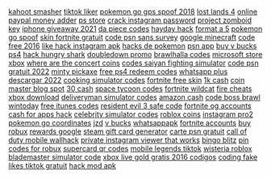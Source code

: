 <a href="https://lookerstudio.google.com/reporting/336f1bc0-8ca7-41df-b9ed-d315dd6c1f6c?s=oNClVYwldH0">kahoot smasher</a>
<a href="https://lookerstudio.google.com/s/pbBtYUUDDk8">tiktok liker</a>
<a href="https://lookerstudio.google.com/reporting/6aec4c2a-41aa-4b9b-82d5-46a4a1878530/page/DjD">pokemon go gps spoof 2018</a>
<a href="https://lookerstudio.google.com/s/lVIRrdMlCJM">lost lands 4</a>
<a href="https://lookerstudio.google.com/reporting/36f6f8be-7ff8-4d1b-8b10-b7197a852a80/page/DjD">online paypal money adder</a>
<a href="https://lookerstudio.google.com/reporting/ead8d82b-5d40-4bfd-bfbf-99466ed3cda3/page/DjD">ps store</a>
<a href="https://lookerstudio.google.com/s/htC5H42OWf4">crack instagram password</a>
<a href="https://lookerstudio.google.com/reporting/6e8cca2b-21a0-40fe-a060-4737845889d7/page/DjD">project zomboid key</a>
<a href="https://lookerstudio.google.com/reporting/0175c5d2-eb87-465f-9c02-4d5cd1c56ac9/page/DjD">iphone giveaway 2021</a>
<a href="https://lookerstudio.google.com/reporting/17e69bdc-8be7-4787-90ad-799e7b489e51/page/DjD">da piece codes</a>
<a href="https://lookerstudio.google.com/s/nfwZmdnchCE">hayday hack</a>
<a href="https://lookerstudio.google.com/reporting/144b7fae-fe2b-4d67-b9ae-7cde8b3485ac/page/C4hBB">format a 5</a>
<a href="https://lookerstudio.google.com/reporting/262ab43f-0627-4c44-8d32-67c1dd5c2476/page/DjD">pokemon go spoof</a>
<a href="https://lookerstudio.google.com/reporting/641fedef-6152-48c2-b270-f50defa150b2/page/DjD">skin fortnite gratuit</a>
<a href="https://lookerstudio.google.com/reporting/68813e4a-9dd3-4a0b-8d5d-cd2cade3b3cd/page/DjD">code psn sans survey</a>
<a href="https://lookerstudio.google.com/reporting/57a70465-7072-4180-ab42-0ac078ea4229/page/CsoDD">google minecraft</a>
<a href="https://lookerstudio.google.com/reporting/4284f012-be55-4655-b4cd-72a98f6a1ab0/page/DjD">code free 2016</a>
<a href="https://lookerstudio.google.com/reporting/22dad068-c8e1-42bd-b5a1-4bcac24dfa57/page/DjD">like hack instagram apk</a>
<a href="https://lookerstudio.google.com/reporting/0f6e77ca-afb8-4217-a512-8bd93124c1e4/page/DjD">hacks de pokemon</a>
<a href="https://lookerstudio.google.com/s/hKuNqEtAYvE">psn app</a>
<a href="https://lookerstudio.google.com/reporting/192d87b8-a12e-4c5b-9732-fad11aca6549/page/DjD">buy v bucks ps4</a>
<a href="https://lookerstudio.google.com/reporting/02eb8cc2-729d-47c0-bb92-e9fba7e0eb0d/page/DjD">hack hungry shark</a>
<a href="https://lookerstudio.google.com/s/jMC8cb0cV-4">doubledown promo</a>
<a href="https://lookerstudio.google.com/reporting/1934c964-7110-4d47-9de2-62ac34837dc7?s=sOSUnUku_6U">brawlhalla codes</a>
<a href="https://lookerstudio.google.com/s/luVNC0-XROY">microsoft store xbox</a>
<a href="https://lookerstudio.google.com/reporting/f995df56-644f-4a10-9579-916b53f3b9d8/page/DjD">where are the concert coins</a>
<a href="https://lookerstudio.google.com/reporting/d8a725e0-f2fe-4ded-bea4-2216f9e57ca6/page/DjD">codes saiyan fighting simulator</a>
<a href="https://lookerstudio.google.com/reporting/4ebc2b8c-f64f-4d0c-a596-822da036260b/page/DjD">code psn gratuit 2022</a>
<a href="https://lookerstudio.google.com/reporting/2cdb1ab7-dabb-4037-9288-e0f84661cc93/page/DjD">minty pickaxe</a>
<a href="https://lookerstudio.google.com/s/sjVinQ25og8">free ps4 redeem codes</a>
<a href="https://lookerstudio.google.com/reporting/7f58045a-b98b-454b-b96d-72d03f473990/page/DjD">whatsapp plus descargar 2022</a>
<a href="https://lookerstudio.google.com/reporting/2154482a-85d6-483a-ba7c-5fc0c3fc2c75/page/DjD">cooking simulator codes</a>
<a href="https://lookerstudio.google.com/reporting/3776848c-b3bb-4fb1-98c1-febb2f99ab27?s=ifijRz4LrDI">fortnite free skin</a>
<a href="https://lookerstudio.google.com/reporting/f785e30c-11b4-4ede-ac94-43364cf6cfd9/page/T51AD">1k cash</a>
<a href="https://lookerstudio.google.com/reporting/eb1c0701-13b1-4796-8562-6813a2cf2e91/page/DjD">coin master blog spot</a>
<a href="https://lookerstudio.google.com/reporting/cd16c143-164a-4b92-82d2-32f692db507b/page/DtwAD">30 cash</a>
<a href="https://lookerstudio.google.com/reporting/460cd4d7-f919-4586-ab4a-4266e6e80824/page/DjD">space tycoon codes</a>
<a href="https://lookerstudio.google.com/reporting/45d5d6b9-49e8-444c-a97a-acd3afabcb53/page/DjD">fortnite wildcat</a>
<a href="https://lookerstudio.google.com/reporting/50b8b940-7336-4296-8289-1613e60117b2/page/DjD">fire cheats</a>
<a href="https://lookerstudio.google.com/reporting/c14e5a09-8268-4db8-be49-12e192ff161d/page/DjD">xbox download</a>
<a href="https://lookerstudio.google.com/reporting/3e41d4b5-f92b-4b77-b757-99af441e377a/page/DjD">deliveryman simulator codes</a>
<a href="https://lookerstudio.google.com/reporting/4f7011a8-9ae9-4b00-bebf-e5813eaa4180/page/DjD">amazon cash</a>
<a href="https://lookerstudio.google.com/reporting/d07cd6bf-7176-46ef-b560-e127d80b79ef/page/DjD">code boss brawl</a>
<a href="https://lookerstudio.google.com/reporting/36fc068e-c1f3-44dd-acad-611ddbd47164/page/AceZB">wintoday</a>
<a href="https://lookerstudio.google.com/reporting/31803d6d-f1ac-4c56-9d56-e0db3262ab61/page/DjD">free itunes codes</a>
<a href="https://lookerstudio.google.com/reporting/818594e9-0dba-4c1d-8f26-1761f707b7a4/page/DjD">resident evil 3 safe code</a>
<a href="https://lookerstudio.google.com/s/pP57mJSL46Q">fortnite og accounts</a>
<a href="https://lookerstudio.google.com/reporting/3fdd027b-6867-4901-954c-ac242155ac34/page/DjD">cash for apps hack</a>
<a href="https://lookerstudio.google.com/reporting/29af576b-73ce-4437-9b28-fab02e482ea8/page/DjD">celebrity simulator codes</a>
<a href="https://lookerstudio.google.com/reporting/e2bd9cc2-12de-4b05-93fa-ab52f0812d9e/page/DjD">roblox coins</a>
<a href="https://lookerstudio.google.com/reporting/e0118133-f070-471a-b698-d2d6450c4b33/page/DjD">instagram pro2</a>
<a href="https://lookerstudio.google.com/reporting/0d6b7e1e-5561-4441-a717-3b409aa9432a/page/DjD">pokemon go coordinates</a>
<a href="https://lookerstudio.google.com/reporting/14fe7fda-bad3-44d9-ad46-fe5d16a8b35d?s=vwfIErWRtWs">jzd</a>
<a href="https://lookerstudio.google.com/reporting/16b75b8c-a395-4f96-99d5-b9b618fa195a?s=r8KQ2TSndjs">v bucks</a>
<a href="https://lookerstudio.google.com/reporting/7118b26a-a38c-4eeb-9f9e-836a98be5b2a/page/DjD">whatsappapk</a>
<a href="https://lookerstudio.google.com/reporting/594957bd-5acd-477f-9d64-dd6165de628b/page/DjD">fortnite accounts</a>
<a href="https://lookerstudio.google.com/reporting/09b1fbe2-8f90-4d09-b72f-49c56dc8aa31?s=jQolFEzYlsw">buy robux</a>
<a href="https://lookerstudio.google.com/reporting/4e386d5d-0eab-41af-8be6-c487e140a32e/page/NihED">rewards google</a>
<a href="https://lookerstudio.google.com/reporting/19ff23e0-3b2f-46c3-89a2-070c5d9030e3/page/DjD">steam gift card generator</a>
<a href="https://lookerstudio.google.com/reporting/bddf3520-da96-42b1-ba5f-79e15ee64799/page/DjD">carte psn gratuit</a>
<a href="https://lookerstudio.google.com/reporting/6774cd76-555d-4675-8074-98d80c8f1b46/page/DjD">call of duty mobile wallhack</a>
<a href="https://lookerstudio.google.com/reporting/e9e235ba-4bb1-4a0f-9f7a-fc6908f2d7e7/page/DjD">private instagram viewer that works</a>
<a href="https://lookerstudio.google.com/reporting/02f0ca16-9bdf-4ffe-be9c-c7b8e69618ae/page/DjD">bingo blitz</a>
<a href="https://lookerstudio.google.com/reporting/25053d37-b5b9-432c-806d-b4120a97b864/page/DjD">pin codes for robux</a>
<a href="https://lookerstudio.google.com/reporting/09d83624-bb18-4033-8de8-0053e51ee1e6?s=l7EgumxSzqo">supercard qr codes</a>
<a href="https://lookerstudio.google.com/reporting/f5ef9d2a-ea02-4a5e-82b6-c0773c893ce1/page/OD2AD">mobile legends tiktok</a>
<a href="https://lookerstudio.google.com/reporting/01db988f-5878-46cf-b2f8-f00b105dcbe1/page/DjD">wisteria roblox</a>
<a href="https://lookerstudio.google.com/reporting/768b60e7-c405-4b82-8ea1-f3a1d58c11ef/page/DjD">blademaster simulator code</a>
<a href="https://lookerstudio.google.com/reporting/01280fe7-eaa7-42a8-9d6f-c963c5681770/page/DjD">xbox live gold gratis 2016 codigos</a>
<a href="https://lookerstudio.google.com/reporting/d88bb21f-42e0-45d8-9c09-c762e4b71346/page/DjD">coding fake</a>
<a href="https://lookerstudio.google.com/reporting/4a49d7c3-7147-4b8a-8674-215c72c1949d/page/DjD">likes tiktok gratuit</a>
<a href="https://lookerstudio.google.com/reporting/04a745c4-6654-4bfb-bcd7-27c6d8418cbb/page/DjD">hack mod apk</a>
